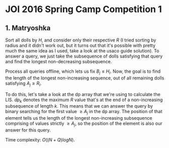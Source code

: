 # JOI 2016 Spring Camp Competition 1

## 1. Matryoshka
Sort all dolls by $H$, and consider only their respective $R$ (I tried sorting by radius and it didn't work out, but it turns out that it's possible with pretty much the same idea as I used, take a look at the usaco guide solution). To answer a query, we just take the subsequence of dolls satisfying that query and find the longest non-decreasing subsequence.

Process all queries offline, which lets us fix $B_j\le{H_i}$. Now, the goal is to find the length of the longest non-increasing sequence, out of all remaining dolls satisfying $A_j\ge{R_i}$. 

To do this, let's take a look at the dp array that we're using to calculate the LIS. $dp_k$ denotes the maximum $R$ value that's at the end of a non-increasing subsequence of length $k$. This means that we can answer the query by binary searching for the first value $\ge A_j$ in the dp array. The position of that element tells us the length of the longest non-increasing subsequence comprising of values strictly $\ge{A_j}$, so the position of the element is also our answer for this query.

Time complexity: $O((N+Q)logN)$.